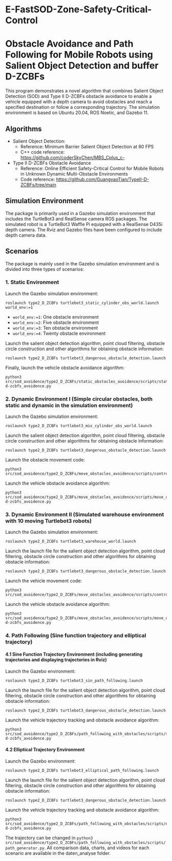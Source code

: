 # E-FastSOD-Zone-Safety-Critical-Control
# Obstacle Avoidance and Path Following for Mobile Robots using Salient Object Detection and buffer D-ZCBFs

This program demonstrates a novel algorithm that combines Salient Object Detection (SOD) and Type II D-ZCBFs obstacle avoidance to enable a vehicle equipped with a depth camera to avoid obstacles and reach a specified destination or follow a corresponding trajectory. The simulation environment is based on Ubuntu 20.04, ROS Noetic, and Gazebo 11.

## Algorithms
- Salient Object Detection:
  - Reference: Minimum Barrier Salient Object Detection at 80 FPS 
  - C++ code reference: https://github.com/coderSkyChen/MBS_Cplus_c-
- Type II D-ZCBFs Obstacle Avoidance 
  - Reference: Online Efficient Safety-Critical Control for Mobile Robots in Unknown Dynamic Multi-Obstacle Environments
  - Code reference: https://github.com/GuangyaoTian/TypeII-D-ZCBFs/tree/main

## Simulation Environment
The package is primarily used in a Gazebo simulation environment that includes the TurtleBot3 and RealSense camera ROS packages. The simulated robot is a TurtleBot3 Waffle Pi equipped with a RealSense D435i depth camera. The Rviz and Gazebo files have been configured to include depth camera data.

## Scenarios
The package is mainly used in the Gazebo simulation environment and is divided into three types of scenarios:

### 1. Static Environment
Launch the Gazebo simulation environment:
```
roslaunch type2_D_ZCBFs turtlebot3_static_cylinder_obs_world.launch world_env:=1
```
- `world_env:=1`: One obstacle environment
- `world_env:=2`: Five obstacle environment 
- `world_env:=3`: Ten obstacle environment
- `world_env:=4`: Twenty obstacle environment

Launch the salient object detection algorithm, point cloud filtering, obstacle circle construction and other algorithms for obtaining obstacle information:
```
roslaunch type2_D_ZCBFs turtlebot3_dangerous_obstacle_detection.launch
```

Finally, launch the vehicle obstacle avoidance algorithm:
```
python3 src/sod_avoidence/type2_D_ZCBFs/static_obstacles_avoidence/scripts/static_obs_typeII-d-zcbfs_avoidence.py
```

### 2. Dynamic Environment I (Simple circular obstacles, both static and dynamic in the simulation environment)
Launch the Gazebo simulation environment:
```
roslaunch type2_D_ZCBFs turtlebot3_mix_cylinder_obs_world.launch
```

Launch the salient object detection algorithm, point cloud filtering, obstacle circle construction and other algorithms for obtaining obstacle information:
```
roslaunch type2_D_ZCBFs turtlebot3_dangerous_obstacle_detection.launch
```

Launch the obstacle movement code:
```
python3 src/sod_avoidence/type2_D_ZCBFs/move_obstacles_avoidence/scripts/control_obs_move.py  
```

Launch the vehicle obstacle avoidance algorithm:
```
python3 src/sod_avoidence/type2_D_ZCBFs/move_obstacles_avoidence/scripts/move_obs_typeII-d-zcbfs_avoidence.py
```

### 3. Dynamic Environment II (Simulated warehouse environment with 10 moving Turtlebot3 robots)
Launch the Gazebo simulation environment:
```
roslaunch type2_D_ZCBFs turtlebot3_warehouse_world.launch
```

Launch the launch file for the salient object detection algorithm, point cloud filtering, obstacle circle construction and other algorithms for obtaining obstacle information:
```
roslaunch type2_D_ZCBFs turtlebot3_dangerous_obstacle_detection.launch
```

Launch the vehicle movement code:
```
python3 src/sod_avoidence/type2_D_ZCBFs/move_obstacles_avoidence/scripts/control_robot_move.py
```

Launch the vehicle obstacle avoidance algorithm:
```
python3 src/sod_avoidence/type2_D_ZCBFs/move_obstacles_avoidence/scripts/move_obs_typeII-d-zcbfs_avoidence.py  
```

### 4. Path Following (Sine function trajectory and elliptical trajectory) 
#### 4.1 Sine Function Trajectory Environment (including generating trajectories and displaying trajectories in Rviz)
Launch the Gazebo environment:
```
roslaunch type2_D_ZCBFs turtlebot3_sin_path_following.launch
```

Launch the launch file for the salient object detection algorithm, point cloud filtering, obstacle circle construction and other algorithms for obtaining obstacle information:
```
roslaunch type2_D_ZCBFs turtlebot3_dangerous_obstacle_detection.launch
```

Launch the vehicle trajectory tracking and obstacle avoidance algorithm:
```
python3 src/sod_avoidence/type2_D_ZCBFs/path_following_with_obstacles/scripts/sin_path_following_typeII-d-zcbfs_avoidence.py
```

#### 4.2 Elliptical Trajectory Environment
Launch the Gazebo environment:
```
roslaunch type2_D_ZCBFs turtlebot3_elliptical_path_following.launch
```

Launch the launch file for the salient object detection algorithm, point cloud filtering, obstacle circle construction and other algorithms for obtaining obstacle information:
```
roslaunch type2_D_ZCBFs turtlebot3_dangerous_obstacle_detection.launch
```

Launch the vehicle trajectory tracking and obstacle avoidance algorithm:  
```
python3 src/sod_avoidence/type2_D_ZCBFs/path_following_with_obstacles/scripts/elliptical_path_following_typeII-d-zcbfs_avoidence.py
```

The trajectory can be changed in `python3 src/sod_avoidence/type2_D_ZCBFs/path_following_with_obstacles/scripts/path_generator.py`.
All comparison data, charts, and videos for each scenario are available in the daten_analyse folder.
